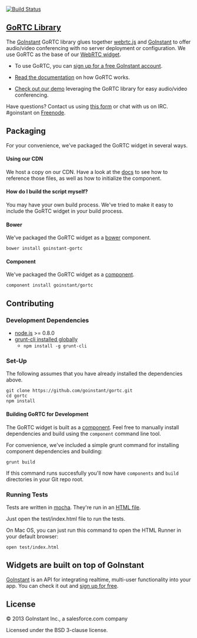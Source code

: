 [![Build Status](https://travis-ci.org/goinstant/gortc.png?branch=master)](https://travis-ci.org/goinstant/gortc)

## [GoRTC Library](https://developers.goinstant.com/v1/widgets/audio_and_video/gortc.html)

The [GoInstant](https://goinstant.com) GoRTC library glues together
[webrtc.js](https://github.com/HenrikJoreteg/webrtc.js) and [GoInstant](http://www.goinstant.com)
to offer audio/video conferencing with no server deployment or configuration.
We use GoRTC as the base of our [WebRTC widget](https://github.com/goinstant/webrtc).

- To use GoRTC, you can [sign up for a free GoInstant account](https://goinstant.com/signup).

- [Read the documentation](https://developers.goinstant.com/v1/widgets/audio_and_video/gortc.html)
on how GoRTC works.

- [Check out our demo](http://webrtc.goinstant.com) leveraging the GoRTC library
for easy audio/video conferencing.

Have questions? Contact us using [this form](https://goinstant.com/contact) or
chat with us on IRC. #goinstant on [Freenode](http://freenode.net/).

## Packaging
For your convenience, we've packaged the GoRTC widget in several
ways.

#### Using our CDN

We host a copy on our CDN. Have a look at the [docs](https://developers.goinstant.com/v1/widgets/audio_and_video/gortc.html)
to see how to reference those files, as well as how to initialize the component.

#### How do I build the script myself?

You may have your own build process. We've tried to make it easy to include
the GoRTC widget in your build process.

#### Bower

We've packaged the GoRTC widget as a [bower](http://bower.io/)
component.

```
bower install goinstant-gortc
```

#### Component

We've packaged the GoRTC widget as a [component](http://component.io/).

```
component install goinstant/gortc
```

## Contributing

### Development Dependencies

- [node.js](http://nodejs.org/) >= 0.8.0
- [grunt-cli installed globally](http://gruntjs.com/getting-started)
  - `npm install -g grunt-cli`

### Set-Up

The following assumes that you have already installed the dependencies above.

```
git clone https://github.com/goinstant/gortc.git
cd gortc
npm install
```

#### Building GoRTC for Development

The GoRTC widget is built as a [component](https://github.com/component/component).
Feel free to manually install dependencies and build using the `component`
command line tool.

For convenience, we've included a simple grunt command for installing
component dependencies and building:

```
grunt build
```

If this command runs succesfully you'll now have `components` and `build`
directories in your Git repo root.

### Running Tests

Tests are written in [mocha](http://visionmedia.github.io/mocha/). They're run
in an [HTML file](http://visionmedia.github.io/mocha/#html-reporter).

Just open the test/index.html file to run the tests.

On Mac OS, you can just run this command to open the HTML Runner in your
default browser:

```
open test/index.html
```

## Widgets are built on top of GoInstant

[GoInstant](https://goinstant.com) is an API for integrating realtime,
multi-user functionality into your app. You can check it out and [sign up for free](https://goinstant.com/signup).

## License

&copy; 2013 GoInstant Inc., a salesforce.com company

Licensed under the BSD 3-clause license.
